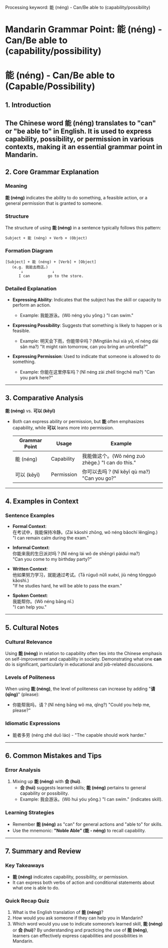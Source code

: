 Processing keyword: 能 (néng) - Can/Be able to (capability/possibility)
# Mandarin Grammar Point: 能 (néng) - Can/Be able to (capability/possibility)
# 能 (néng) - Can/Be able to (Capable/Possibility)
## 1. Introduction
The Chinese word **能 (néng)** translates to "can" or "be able to" in English. It is used to express capability, possibility, or permission in various contexts, making it an essential grammar point in Mandarin.
---
## 2. Core Grammar Explanation
### Meaning
**能 (néng)** indicates the ability to do something, a feasible action, or a general permission that is granted to someone.
### Structure
The structure of using **能 (néng)** in a sentence typically follows this pattern:
```
Subject + 能 (néng) + Verb + (Object)
```
### Formation Diagram
```
[Subject] + 能 (néng) + [Verb] + [Object]
   (e.g. 我能去商店。)
       ↓             ↓
      I can        go to the store.
```
### Detailed Explanation
- **Expressing Ability**: Indicates that the subject has the skill or capacity to perform an action.
  - Example: 我能游泳。(Wǒ néng yóu yǒng.) "I can swim."
  
- **Expressing Possibility**: Suggests that something is likely to happen or is feasible.
  - Example: 明天会下雨，你能带伞吗？(Míngtiān huì xià yǔ, nǐ néng dài sǎn ma?) "It might rain tomorrow, can you bring an umbrella?"
- **Expressing Permission**: Used to indicate that someone is allowed to do something.
  - Example: 你能在这里停车吗？(Nǐ néng zài zhèlǐ tíngchē ma?) "Can you park here?"
---
## 3. Comparative Analysis
**能 (néng)** vs. **可以 (kěyǐ)**
- Both can express ability or permission, but **能** often emphasizes capability, while **可以** leans more into permission.
  
  | Grammar Point | Usage     | Example                  |
  |----------------|-----------|--------------------------|
  | 能 (néng)       | Capability| 我能做这个。(Wǒ néng zuò zhège.) "I can do this." |
  | 可以 (kěyǐ)     | Permission| 你可以去吗？(Nǐ kěyǐ qù ma?) "Can you go?" |
---
## 4. Examples in Context
### Sentence Examples
- **Formal Context**:  
  在考试中，我能保持冷静。(Zài kǎoshì zhōng, wǒ néng bǎochí lěngjìng.)  
  "I can remain calm during the exam."
  
- **Informal Context**:  
  你能来我的生日派对吗？(Nǐ néng lái wǒ de shēngrì pàiduì ma?)  
  "Can you come to my birthday party?"
  
- **Written Context**:  
  他如果努力学习，就能通过考试。(Tā rúguǒ nǔlì xuéxí, jiù néng tōngguò kǎoshì.)  
  "If he studies hard, he will be able to pass the exam."
- **Spoken Context**:  
  我能帮你。(Wǒ néng bāng nǐ.)  
  "I can help you."
---
## 5. Cultural Notes
### Cultural Relevance
Using **能 (néng)** in relation to capability often ties into the Chinese emphasis on self-improvement and capability in society. Demonstrating what one **can** do is significant, particularly in educational and job-related discussions.
### Levels of Politeness
When using **能 (néng)**, the level of politeness can increase by adding "**请 (qǐng)**" (please):
- 你能帮我吗，请？(Nǐ néng bāng wǒ ma, qǐng?) "Could you help me, please?"
### Idiomatic Expressions
- 能者多劳 (néng zhě duō láo) - "The capable should work harder."
---
## 6. Common Mistakes and Tips
### Error Analysis
1. Mixing up **能 (néng)** with **会 (huì)**.
   - **会 (huì)** suggests learned skills; **能 (néng)** pertains to general capability or possibility.
   - Example: 我会游泳。(Wǒ huì yóu yǒng.) "I can swim." (indicates skill).
### Learning Strategies
- Remember **能 (néng)** as "can" for general actions and "able to" for skills.
- Use the mnemonic: **"Noble Able" (能 - néng)** to recall capability.
---
## 7. Summary and Review
### Key Takeaways
- **能 (néng)** indicates capability, possibility, or permission.
- It can express both verbs of action and conditional statements about what one is able to do.
### Quick Recap Quiz
1. What is the English translation of **能 (néng)**?
2. How would you ask someone if they can help you in Mandarin?
3. Which word would you use to indicate someone’s learned skill, **能 (néng)** or **会 (huì)**?
By understanding and practicing the use of **能 (néng)**, learners can effectively express capabilities and possibilities in Mandarin.
